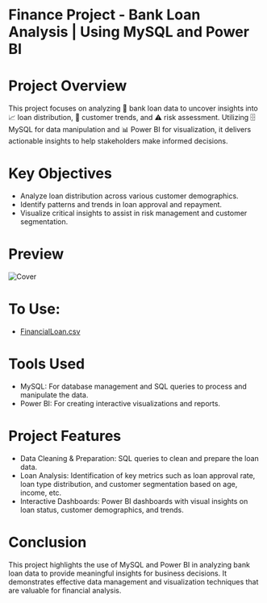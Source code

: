 
# Finance Project - Bank Loan Analysis | Using MySQL and Power BI
# Project Overview
This project focuses on analyzing 🏦 bank loan data to uncover insights into 📈 loan distribution, 👥 customer trends, and ⚠️ risk assessment. Utilizing 🗄 MySQL for data manipulation and 📊 Power BI for visualization, it delivers actionable insights to help stakeholders make informed decisions.

# Key Objectives
* Analyze loan distribution across various customer demographics.
* Identify patterns and trends in loan approval and repayment.
* Visualize critical insights to assist in risk management and customer segmentation.

# Preview
![Cover](https://github.com/user-attachments/assets/665f0ed2-e962-4643-88ec-57d1dd453add)

# To Use:
* <a href ="https://github.com/BeingSaka/FinaceProject-Bank-Loan-Analysis-Using-MySQL-and-Power-Bi/blob/main/financial_loan.csv" > FinancialLoan.csv </a>

# Tools Used
* MySQL: For database management and SQL queries to process and manipulate the data.
* Power BI: For creating interactive visualizations and reports.

# Project Features
* Data Cleaning & Preparation: SQL queries to clean and prepare the loan data.
* Loan Analysis: Identification of key metrics such as loan approval rate, loan type distribution, and customer segmentation based on age, income, etc.
* Interactive Dashboards: Power BI dashboards with visual insights on loan status, customer demographics, and trends.

# Conclusion
This project highlights the use of MySQL and Power BI in analyzing bank loan data to provide meaningful insights for business decisions. It demonstrates effective data management and visualization techniques that are valuable for financial analysis.
